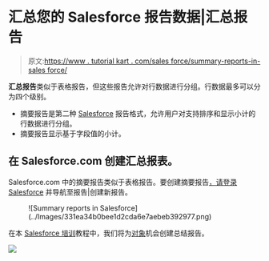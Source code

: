 # 汇总您的 Salesforce 报告数据|汇总报告

> 原文:[https://www . tutorial kart . com/sales force/summary-reports-in-sales force/](https://www.tutorialkart.com/salesforce/summary-reports-in-salesforce/)

**汇总报告**类似于表格报告，但这些报告允许对行数据进行分组。行数据最多可以分为四个级别。

*   摘要报告是第二种 [Salesforce](https://www.tutorialkart.com/salesforce/what-is-salesforce/) 报告格式，允许用户对支持排序和显示小计的行数据进行分组。
*   摘要报告显示基于字段值的小计。

## 在 Salesforce.com 创建汇总报表。

Salesforce.com 中的摘要报告类似于表格报告。要创建摘要报告[，请登录 Salesforce](https://www.tutorialkart.com/login-salesforce-login-salesforce-com-salesforce-sign-in/) 并导航至报告|创建新报告。

<figure class="aligncenter">![Summary reports in Salesforce](../Images/331ea34b0bee1d2cda6e7aebeb392977.png)</figure>

在本 [Salesforce 培训](https://www.tutorialkart.com/salesforce/salesforce-reports-dashboards-overview/)教程中，我们将为[对象](https://www.tutorialkart.com/salesforce/how-to-create-salesforce-custom-objects/)机会创建总结报告。

[![](../Images/925da31b32d6bc3827932f6c8afb11bb.png)](https://www.tutorialkart.com/)